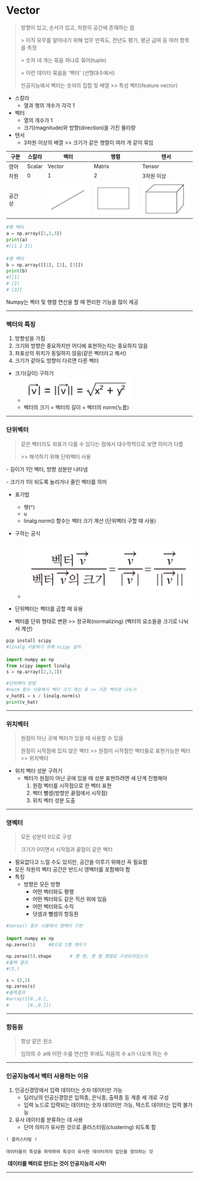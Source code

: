 # Vector

> 방향이 있고, 순서가 있고, 차원의 공간에 존재하는 점
>
> \> 이직 유무를 알아내기 위해 업무 만족도, 전년도 평가, 평균 급여 등 여러 항목을 측정
>
> \> 숫자 네 개는 묶음 하나로 묶어(tuple)
>
> \> 이런 데이터 묶음을 '벡터' (선형대수에서)
>
> 인공지능에서 벡터는 숫자의 집합 및 배열 >> 특성 벡터(feature vector)



- 스칼라
  - 열과 행의 개수가 각각 1
- 벡터
  - 열의 개수가 1
  - 크기(magnitude)와 방향(direction)을 가진 물리량
- 텐서
  - 3차원 이상의 배열 >> 크기가 같은 행렬이 여러 개 같이 묶임



| 구분   | 스칼라 | 벡터                                                         | 행렬                                                         | 텐서                                                         |
| ------ | ------ | ------------------------------------------------------------ | ------------------------------------------------------------ | ------------------------------------------------------------ |
| 영어   | Scalar | Vector                                                       | Matrix                                                       | Tensor                                                       |
| 차원   | 0      | 1                                                            | 2                                                            | 3차원 이상                                                   |
| 공간상 |        | ![image-20220108125225849](Vector.assets/image-20220108125225849.png) | ![image-20220108125239149](Vector.assets/image-20220108125239149.png) | ![image-20220108125251868](Vector.assets/image-20220108125251868.png) |



```python
#행 벡터
a = np.array([1,2,3])
print(a)
#[[1 2 3]]

#열 벡터
b = np.array([[1], [2], [3]])
print(b)
#[[1]
# [2]
# [3]]
```



Numpy는 벡터 및 행렬 연산을 할 때 편리한 기능을 많이 제공



---

### 벡터의 특징

1. 방향성을 가짐
2. 크기와 방향은 중요하지만 어디에 표현하는지는 중요하지 않음
3. 좌표상의 위치가 동일하지 않음(같은 벡터라고 해서)
4. 크기가 같아도 방향이 다르면 다른 벡터



- 크기(길이) 구하기
  - ![image-20220108130823815](Vector.assets/image-20220108130823815.png)
  - 벡터의 크기 = 벡터의 길이 = 벡터의 norm(노름)



---

### 단위벡터

> 같은 벡터라도 좌표가 다를 수 있다는 점에서 대수학적으로 보면 의미가 다름
>
> \>> 해석하기 위해 단위벡터 사용



\- 길이가 1인 벡터, 방향 성분만 나타냄

\- 크기가 1이 되도록 늘리거나 줄인 벡터를 의미



- 표기법
  - 헷(^)
  - u
  - linalg.norm() 함수는 벡터 크기 계산 (단위벡터 구할 때 사용)

- 구하는 공식
  - ![image-20220108130941403](Vector.assets/image-20220108130941403.png)

- 단위벡터는 벡터를 곱할 때 유용
- 벡터를 단위 형태로 변환 >> 정규화(normalizing) (벡터의 요소들을 크기로 나눠서 계산)

```python
pip install scipy
#linalg 사용하기 위해 scipy 설치

import numpy as np
from scipy import linalg
s = np.array([2,3,1])
```

```python
#단위벡터 방법
#norm 함수 사용해서 벡터 크기 계산 후 >> 기존 벡터로 나누기
v_hat01 = s / linalg.norm(s)
print(v_hat)
```



---

### 위치벡터

> 원점이 아닌 곳에 벡터가 있을 때 사용할 수 있음
>
> 원점이 시작점에 있지 않은 벡터 >> 원점이 시작점인 벡터들로 표현가능한 벡터 >> 위치벡터



- 위치 벡터 성분 구하기
  - 벡터가 원점이 아닌 곳에 있을 때 성분 표현하려면 세 단계 진행해야
    1. 원점 벡터를 시작점으로 한 벡터 표현
    2. 벡터 뺄셈(방향은 끝점에서 시작점)
    3. 위치 벡터 성분 도출



---

### 영벡터

> 모든 성분이 0으로 구성
>
> 크기가 0이면서 시작점과 끝점이 같은 벡터



- 필요없다고 느낄 수도 있지만, 공간을 이루기 위해선 꼭 필요함
- 모든 차원의 벡터 공간은 반드시 영벡터를 포함해야 함
- 특징
  - 방향은 모든 방향
    - 어떤 벡터와도 평행
    - 어떤 벡터와도 같은 직선 위에 있음
    - 어떤 벡터와도 수직
    - 덧셈과 뺄셈의 항등원

```python
#zeros() 함수 사용해서 영벡터 구현

import numpy as np
np.zeros(5)		#0으로 5행 채우기
```

```python
np.zeros(5).shape		# 몇 행, 몇 열 행렬로 구성되어있는지
#출력 결과
#(5,)
```

```python
s = (2,2)
np.zeros(s)
#출력결과
#array([[0.,0.],
#		[0.,0.]])
```



---

### 항등원

> 항상 같은 원소
>
> 임의의 수 a에 어떤 수를 연산한 후에도 처음의 수 a가 나오게 하는 수



---

### 인공지능에서 벡터 사용하는 이유



1) 인공신경망에서 입력 데이터는 숫자 데이터만 가능
   - 딥러닝의 인공신경망은 입력층, 은닉층, 출력층 등 계층 세 개로 구성
   - 입력 노드로 입력되는 데이터는 숫자 데이터만 가능, 텍스트 데이터는 입력 불가능
2) 유사 데이터를 분류하는 데 사용
   - 단어 의미가 유사한 것으로 클러스터링(clustering) 되도록 함

```
! 클러스터링 !

데이터들의 특성을 파악하여 특성이 유사한 데이터끼리 집단을 정의하는 것
```



​											**데이터를 벡터로 만드는 것이 인공지능의 시작!**



---

